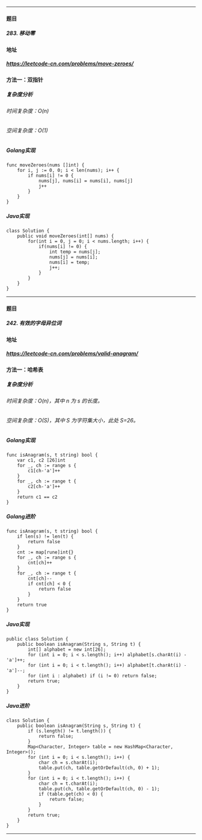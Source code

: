 ***
#### 题目
##### 283. 移动零
#### 地址
##### https://leetcode-cn.com/problems/move-zeroes/
#### 方法一：双指针
##### 复杂度分析
###### 时间复杂度：O(n)
###### 空间复杂度：O(1)
##### Golang实现
    func moveZeroes(nums []int) {
    	for i, j := 0, 0; i < len(nums); i++ {
    		if nums[i] != 0 {
    			nums[j], nums[i] = nums[i], nums[j]
    			j++
    		}
    	}
    }
##### Java实现
    class Solution {
        public void moveZeroes(int[] nums) {
            for(int i = 0, j = 0; i < nums.length; i++) {
                if(nums[i] != 0) {
                    int temp = nums[j];
                    nums[j] = nums[i];
                    nums[i] = temp;
                    j++;
                }
            }
        }
    }
***
#### 题目
##### 242. 有效的字母异位词
#### 地址
##### https://leetcode-cn.com/problems/valid-anagram/
#### 方法一：哈希表
##### 复杂度分析
###### 时间复杂度：O(n)，其中 n 为 s 的长度。
###### 空间复杂度：O(S)，其中 S 为字符集大小，此处 S=26。
##### Golang实现
    func isAnagram(s, t string) bool {
        var c1, c2 [26]int
        for _, ch := range s {
            c1[ch-'a']++
        }
        for _, ch := range t {
            c2[ch-'a']++
        }
        return c1 == c2
    }
##### Golang进阶
    func isAnagram(s, t string) bool {
        if len(s) != len(t) {
            return false
        }
        cnt := map[rune]int{}
        for _, ch := range s {
            cnt[ch]++
        }
        for _, ch := range t {
            cnt[ch]--
            if cnt[ch] < 0 {
                return false
            }
        }
        return true
    }
##### Java实现
    public class Solution {
        public boolean isAnagram(String s, String t) {
            int[] alphabet = new int[26];
            for (int i = 0; i < s.length(); i++) alphabet[s.charAt(i) - 'a']++;
            for (int i = 0; i < t.length(); i++) alphabet[t.charAt(i) - 'a']--;
            for (int i : alphabet) if (i != 0) return false;
            return true;
        }
    }
##### Java进阶
    class Solution {
        public boolean isAnagram(String s, String t) {
            if (s.length() != t.length()) {
                return false;
            }
            Map<Character, Integer> table = new HashMap<Character, Integer>();
            for (int i = 0; i < s.length(); i++) {
                char ch = s.charAt(i);
                table.put(ch, table.getOrDefault(ch, 0) + 1);
            }
            for (int i = 0; i < t.length(); i++) {
                char ch = t.charAt(i);
                table.put(ch, table.getOrDefault(ch, 0) - 1);
                if (table.get(ch) < 0) {
                    return false;
                }
            }
            return true;
        }
    }
***